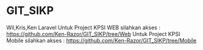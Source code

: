 # GIT_SIKP
Wil,Kris,Ken Laravel
Untuk Project KPSI WEB silahkan akses : https://github.com/Ken-Razor/GIT_SIKP/tree/Web
Untuk Project KPSI Mobile silahkan akses : https://github.com/Ken-Razor/GIT_SIKP/tree/Mobile
